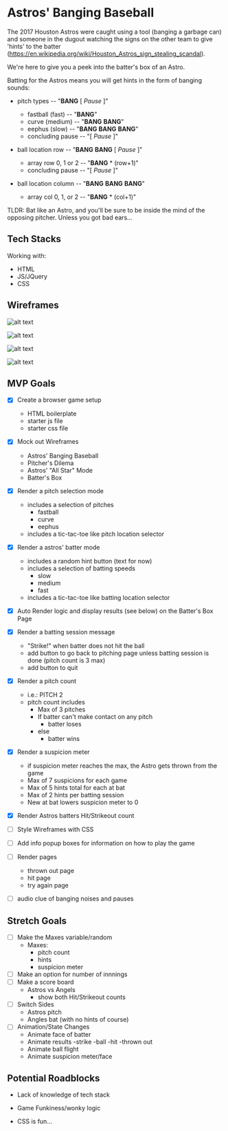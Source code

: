 # Astros' Banging Baseball
The 2017 Houston Astros were caught using a tool (banging a garbage can) and someone in the dugout watching the signs on the other team to give 'hints' to the batter (https://en.wikipedia.org/wiki/Houston_Astros_sign_stealing_scandal).

We're here to give you a peek into the batter's box of an Astro.

Batting for the Astros means you will get hints in the form of banging sounds:
- pitch types -- "**BANG** [ _Pause_ ]"
    - fastball (fast) -- "**BANG**"
    - curve (medium) -- "**BANG** **BANG**"
    - eephus (slow) -- "**BANG** **BANG** **BANG**"
    - concluding pause -- "[ _Pause_ ]"
    
- ball location row -- "**BANG** **BANG** [ _Pause_ ]"
    - array row 0, 1 or 2 -- "**BANG** * (row+1)"
    - concluding pause -- "[ _Pause_ ]"
- ball location column -- "**BANG** **BANG** **BANG**"
    - array col 0, 1, or 2 -- "**BANG** * (col+1)"

TLDR: Bat like an Astro, and you'll be sure to be inside the mind of the opposing pitcher. Unless you got bad ears...

## Tech Stacks
Working with:
- HTML
- JS/JQuery
- CSS

## Wireframes
![alt text](https://drive.google.com/uc?export=view&id=1OxWHNFeMNl161FzczME-c7YL8TQHiSfN)

![alt text](https://drive.google.com/uc?export=view&id=1WFvXNWHznK7thq67muDBm8p_FJtIjfjU)

![alt text](https://drive.google.com/uc?export=view&id=1srM7AZ7XiPPxUq-q4wnqlRhjTyhRrmsp)

![alt text](https://drive.google.com/uc?export=view&id=1AioqRV24DC-nl0hK0nsWV-2f3P6fVjA8)

## MVP Goals
- [X] Create a browser game setup
    - HTML boilerplate
    - starter js file
    - starter css file
- [X] Mock out Wireframes
    - Astros' Banging Baseball
    - Pitcher's Dilema
    - Astros' "All Star" Mode
    - Batter's Box
- [X] Render a pitch selection mode
    - includes a selection of pitches
        - fastball
        - curve
        - eephus
    - includes a tic-tac-toe like pitch location selector
- [X] Render a astros' batter mode
    - includes a random hint button (text for now)
    - includes a selection of batting speeds
        - slow
        - medium
        - fast
    - includes a tic-tac-toe like batting location selector
- [X] Auto Render logic and display results (see below) on the Batter's Box Page
- [X] Render a batting session message
    - "Strike!" when batter does not hit the ball
    - add button to go back to pitching page unless batting session is done (pitch count is 3 max)
    - add button to quit
- [X] Render a pitch count
    - i.e.: PITCH 2
    - pitch count includes
        - Max of 3 pitches
        - If batter can't make contact on any pitch
            - batter loses
        - else
            - batter wins
- [X] Render a suspicion meter
    - if suspicion meter reaches the max, the Astro gets thrown from the game
    - Max of 7 suspicions for each game
    - Max of 5 hints total for each at bat
    - Max of 2 hints per batting session
    - New at bat lowers suspicion meter to 0
- [X] Render Astros batters Hit/Strikeout count
- [ ] Style Wireframes with CSS
- [ ] Add info popup boxes for information on how to play the game
- [ ] Render pages
    - thrown out page
    - hit page
    - try again page
- [ ] audio clue of banging noises and pauses


## Stretch Goals
- [ ] Make the Maxes variable/random
    - Maxes:
        - pitch count
        - hints
        - suspicion meter
- [ ] Make an option for number of innnings
- [ ] Make a score board
    - Astros vs Angels
        - show both Hit/Strikeout counts
- [ ] Switch Sides
    - Astros pitch
    - Angles bat (with no hints of course)
- [ ] Animation/State Changes
    - Animate face of batter
    - Animate results
        -strike
        -ball
        -hit
        -thrown out
    - Animate ball flight
    - Animate suspicion meter/face

## Potential Roadblocks
- Lack of knowledge of tech stack
- Game Funkiness/wonky logic

- CSS is fun...